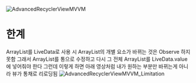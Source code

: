 
![AdvancedRecyclerViewMVVM](https://user-images.githubusercontent.com/29132574/124370221-eab43c00-dcaf-11eb-8b5a-9b47d563a1ae.gif)

# 한계
ArrayList를 LiveData로 사용 시 ArrayList의 개별 요소가 바뀌는 것은 Observe 하지 못함
그래서 ArrayList를 통으로 수정하고 다시 그 전체 ArrayList를 LiveData.value에 넣어줘야 한다
그런데 이렇게 하면 아래 영상처럼 내가 원하는 부분만 바뀌는게 아니라 뷰가 통채로 리로딩됨
![AdvancedRecyclerViewMVVM_Limitation](https://user-images.githubusercontent.com/29132574/124370340-7d090f80-dcb1-11eb-8e07-772d1533b6f1.gif)


